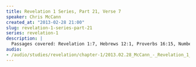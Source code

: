 ```yaml
--- 
title: Revelation 1 Series, Part 21, Verse 7
speaker: Chris McCann
created_at: "2013-02-28 21:00"
slug: revelation-1-series-part-21
series: revelation-1
description: |
  Passages covered: Revelation 1:7, Hebrews 12:1, Proverbs 16:15, Numbers 9:17-23, Matthew 26:62-65, Acts 2:33-37, Acts 5:29-33, Acts 7:55-57.
audio: 
- /audio/studies/revelation/chapter-1/2013.02.28_McCann_-_Revelation_1_Series_Part_21.yaml
---
```

